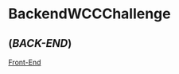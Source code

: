 # BackendWCCChallenge
## (*BACK-END*)

[Front-End](https://github.com/matheusraz/FrontendWCChallenge)
